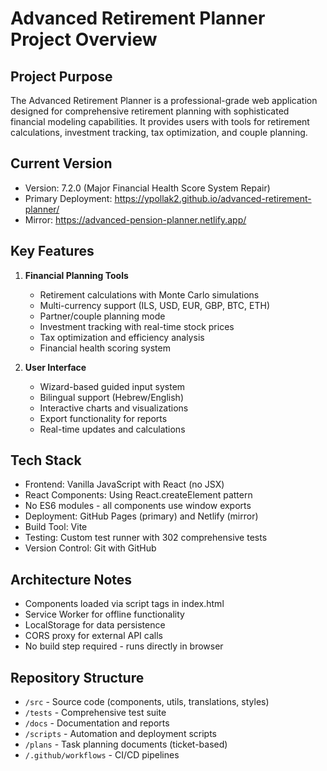 # Advanced Retirement Planner Project Overview

## Project Purpose
The Advanced Retirement Planner is a professional-grade web application designed for comprehensive retirement planning with sophisticated financial modeling capabilities. It provides users with tools for retirement calculations, investment tracking, tax optimization, and couple planning.

## Current Version
- Version: 7.2.0 (Major Financial Health Score System Repair)
- Primary Deployment: https://ypollak2.github.io/advanced-retirement-planner/
- Mirror: https://advanced-pension-planner.netlify.app/

## Key Features
1. **Financial Planning Tools**
   - Retirement calculations with Monte Carlo simulations
   - Multi-currency support (ILS, USD, EUR, GBP, BTC, ETH)
   - Partner/couple planning mode
   - Investment tracking with real-time stock prices
   - Tax optimization and efficiency analysis
   - Financial health scoring system

2. **User Interface**
   - Wizard-based guided input system
   - Bilingual support (Hebrew/English)
   - Interactive charts and visualizations
   - Export functionality for reports
   - Real-time updates and calculations

## Tech Stack
- Frontend: Vanilla JavaScript with React (no JSX)
- React Components: Using React.createElement pattern
- No ES6 modules - all components use window exports
- Deployment: GitHub Pages (primary) and Netlify (mirror)
- Build Tool: Vite
- Testing: Custom test runner with 302 comprehensive tests
- Version Control: Git with GitHub

## Architecture Notes
- Components loaded via script tags in index.html
- Service Worker for offline functionality
- LocalStorage for data persistence
- CORS proxy for external API calls
- No build step required - runs directly in browser

## Repository Structure
- `/src` - Source code (components, utils, translations, styles)
- `/tests` - Comprehensive test suite
- `/docs` - Documentation and reports
- `/scripts` - Automation and deployment scripts
- `/plans` - Task planning documents (ticket-based)
- `/.github/workflows` - CI/CD pipelines